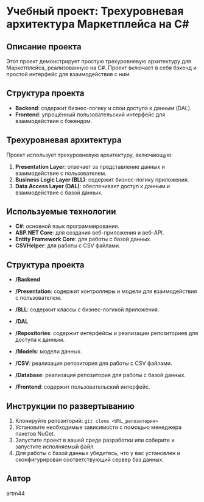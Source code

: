 # Учебный проект: Трехуровневая архитектура Маркетплейса на C#

## Описание проекта
Этот проект демонстрирует простую трехуровневую архитектуру для Маркетплейса, реализованную на C#. Проект включает в себя бэкенд и простой интерфейс для взаимодействия с ним.

## Структура проекта
- **Backend**: содержит бизнес-логику и слои доступа к данным (DAL).
- **Frontend**: упрощённый пользовательский интерфейс для взаимодействия с бэкендом.

## Трехуровневая архитектура
Проект использует трехуровневую архитектуру, включающую:
1. **Presentation Layer**: отвечает за представление данных и взаимодействие с пользователем.
2. **Business Logic Layer (BLL)**: содержит бизнес-логику приложения.
3. **Data Access Layer (DAL)**: обеспечивает доступ к данным и взаимодействие с базой данных.

## Используемые технологии
- **C#**: основной язык программирования.
- **ASP.NET Core**: для создания веб-приложения и веб-API.
- **Entity Framework Core**: для работы с базой данных.
- **CSVHelper**: для работы с CSV файлами.

## Структура проекта
- **/Backend**
- **/Presentation**: содержит контроллеры и модели для взаимодействия с пользователем.
- **/BLL**: содержит классы с бизнес-логикой приложения.
- **/DAL**
- **/Repositories**: содержит интерфейсы и реализации репозиториев для доступа к данным.
- **/Models**: модели данных.
- **/CSV**: реализация репозитория для работы с CSV файлами.
- **/Database**: реализация репозитория для работы с базой данных.

- **/Frontend**: содержит пользовательский интерфейс.

## Инструкции по развертыванию
1. Клонируйте репозиторий: `git clone <URL_репозитория>`
2. Установите необходимые зависимости с помощью менеджера пакетов NuGet.
3. Запустите проект в вашей среде разработки или соберите и запустите исполняемый файл.
4. Для работы с базой данных убедитесь, что у вас установлен и сконфигурирован соответствующий сервер баз данных.

## Автор
artm44

